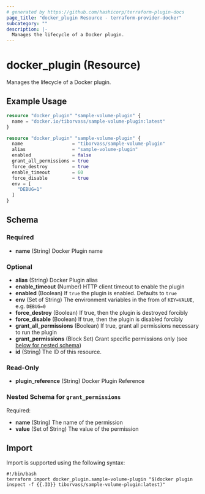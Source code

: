 ```yaml
---
# generated by https://github.com/hashicorp/terraform-plugin-docs
page_title: "docker_plugin Resource - terraform-provider-docker"
subcategory: ""
description: |-
  Manages the lifecycle of a Docker plugin.
---
```


# docker_plugin (Resource)

Manages the lifecycle of a Docker plugin.

## Example Usage

```terraform
resource "docker_plugin" "sample-volume-plugin" {
  name = "docker.io/tiborvass/sample-volume-plugin:latest"
}

resource "docker_plugin" "sample-volume-plugin" {
  name                  = "tiborvass/sample-volume-plugin"
  alias                 = "sample-volume-plugin"
  enabled               = false
  grant_all_permissions = true
  force_destroy         = true
  enable_timeout        = 60
  force_disable         = true
  env = [
    "DEBUG=1"
  ]
}
```

<!-- schema generated by tfplugindocs -->
## Schema

### Required

- **name** (String) Docker Plugin name

### Optional

- **alias** (String) Docker Plugin alias
- **enable_timeout** (Number) HTTP client timeout to enable the plugin
- **enabled** (Boolean) If `true` the plugin is enabled. Defaults to `true`
- **env** (Set of String) The environment variables in the from of `KEY=VALUE`, e.g. `DEBUG=0`
- **force_destroy** (Boolean) If true, then the plugin is destroyed forcibly
- **force_disable** (Boolean) If true, then the plugin is disabled forcibly
- **grant_all_permissions** (Boolean) If true, grant all permissions necessary to run the plugin
- **grant_permissions** (Block Set) Grant specific permissions only (see [below for nested schema](#nestedblock--grant_permissions))
- **id** (String) The ID of this resource.

### Read-Only

- **plugin_reference** (String) Docker Plugin Reference

<a id="nestedblock--grant_permissions"></a>
### Nested Schema for `grant_permissions`

Required:

- **name** (String) The name of the permission
- **value** (Set of String) The value of the permission

## Import

Import is supported using the following syntax:

```shell
#!/bin/bash
terraform import docker_plugin.sample-volume-plugin "$(docker plugin inspect -f {{.ID}} tiborvass/sample-volume-plugin:latest)"
```
